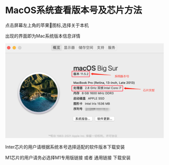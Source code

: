 # MacOS系统查看版本号及芯片方法

点击屏幕左上角的苹果:apple:图标,选择关于本机

出现的界面即为Mac系统版本信息详情

![4-1](assets/4-1.png)

Inter芯片的用户请根据系统本号选择适配的软件版本下载安装

M1芯片的用户请务必选择M1专用版链接 或者 通用链接 下载安装